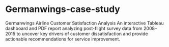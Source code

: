 # Germanwings-case-study
Germanwings Airline Customer Satisfaction Analysis An interactive Tableau dashboard and PDF report analyzing post-flight survey data from 2008–2015 to uncover key drivers of customer dissatisfaction and provide actionable recommendations for service improvement.
